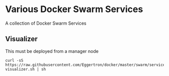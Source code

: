 # Various Docker Swarm Services
A collection of Docker Swarm Services

## Visualizer
This must be deployed from a manager node
```
curl -sS https://raw.githubusercontent.com/Eggertron/docker/master/swarm/services/deploy-visualizer.sh | sh
```
